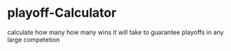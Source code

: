 # playoff-Calculator
calculate how many how many wins it will take to guarantee playoffs in any large competetion
